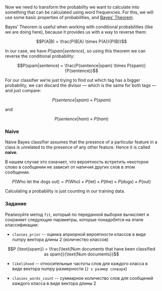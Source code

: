 Now we need to transform the probability we want to calculate into something that can be calculated using word frequencies.
For this, we will use some basic properties of probabilities, and <a href="https://en.wikipedia.org/wiki/Bayes%27_theorem">Bayes’ Theorem</a>.

Bayes’ Theorem is useful when working with conditional probabilities (like we are doing here), because it provides us with a way to reverse them:

$$P(A|B) = \frac{P(B|A) \times P(A)}{P(B)}$$

In our case, we have $P(spam | sentence)$, so using this theorem we can reverse the conditional probability:

$$P(spam|sentence) = \frac{P(sentence|spam) \times P(spam)}{P(sentence)}$$

For our classifier we’re just trying to find out which tag has a bigger probability,
we can discard the divisor — which is the same for both tags — and just compare:

$$P(sentence|spam) \times P(spam)$$

and

$$P(sentence|ham) \times P(ham)$$

### Naive

Naive Bayes classifier assumes that the presence of a particular feature in a class is unrelated to the presence of any other feature.
Hence it is called **naive**.

В нашем случае это означает, что вероятность встретить некоторое слово в сообщении не зависит от наличия других слов в этом сообщении.

$$P(\text{Who let the dogs out}) = P(\text{Who}) \times P(\text{let}) \times P(\text{the}) \times P(\text{dogs}) \times P(\text{out})$$

Calculating a probability is just counting in our training data.


### Задание

Реализуйте метод `fit`, который по переданной выборке вычисляет и сохраняет следующие параметры, которые понадобятся на этапе классификации:

  -  `classes_prior` -- оценка априорной вероятности классов в виде numpy вектора длины 2 (количество классов)

  $$P (\text{spam}) = \frac{\text{Num documents that have been classified as spam}}{\text{Num documents}}$$

  - `likelihood` -- относительные частоты слов для каждого класса в виде вектора numpy размерности (`2 x размер словаря`)

  - `classes_words_count` -- суммарное количество слов для сообщений каждого класса в виде вектора длины 2
